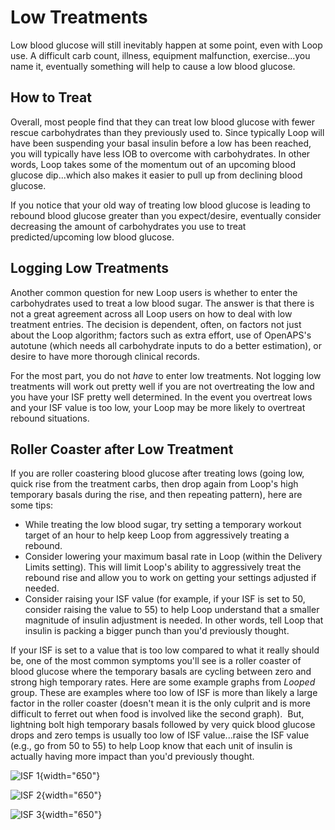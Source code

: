 # Low Treatments

Low blood glucose will still inevitably happen at some point, even with Loop use. A difficult carb count, illness, equipment malfunction, exercise...you name it, eventually something will help to cause a low blood glucose. 

## How to Treat
Overall, most people find that they can treat low blood glucose with fewer rescue carbohydrates than they previously used to. Since typically Loop will have been suspending your basal insulin before a low has been reached, you will typically have less IOB to overcome with carbohydrates. In other words, Loop takes some of the momentum out of an upcoming blood glucose dip...which also makes it easier to pull up from declining blood glucose.

If you notice that your old way of treating low blood glucose is leading to rebound blood glucose greater than you expect/desire, eventually consider decreasing the amount of carbohydrates you use to treat predicted/upcoming low blood glucose.

## Logging Low Treatments

Another common question for new Loop users is whether to enter the carbohydrates used to treat a low blood sugar. The answer is that there is not a great agreement across all Loop users on how to deal with low treatment entries. The decision is dependent, often, on factors not just about the Loop algorithm; factors such as extra effort, use of OpenAPS's autotune (which needs all carbohydrate inputs to do a better estimation), or desire to have more thorough clinical records.

For the most part, you do not *have* to enter low treatments. Not logging low treatments will work out pretty well if you are not overtreating the low and you have your ISF pretty well determined. In the event you overtreat lows and your ISF value is too low, your Loop may be more likely to overtreat rebound situations.

## Roller Coaster after Low Treatment

If you are roller coastering blood glucose after treating lows (going low, quick rise from the treatment carbs, then drop again from Loop&#39;s high temporary basals during the rise, and then repeating pattern), here are some tips:

* While treating the low blood sugar, try setting a temporary workout target of an hour to help keep Loop from aggressively treating a rebound.  
* Consider lowering your maximum basal rate in Loop (within the Delivery Limits setting). This will limit Loop's ability to aggressively treat the rebound rise and allow you to work on getting your settings adjusted if needed.  
* Consider raising your ISF value (for example, if your ISF is set to 50, consider raising the value to 55) to help Loop understand that a smaller magnitude of insulin adjustment is needed. In other words, tell Loop that insulin is packing a bigger punch than you'd previously thought.  

If your ISF is set to a value that is too low compared to what it really should be, one of the most common symptoms you'll see is a roller coaster of blood glucose where the temporary basals are cycling between zero and strong high temporary rates. Here are some example graphs from *Looped* group. These are examples where too low of ISF is more than likely a large factor in the roller coaster (doesn't mean it is the only culprit and is more difficult to ferret out when food is involved like the second graph).  But, lightning bolt high temporary basals followed by very quick blood glucose drops and zero temps is usually too low of ISF value...raise the ISF value (e.g., go from 50 to 55) to help Loop know that each unit of insulin is actually having more impact than you'd previously thought.

![ISF 1](img/isf1.jpg){width="650"}

![ISF 2](img/isf2.jpg){width="650"}

![ISF 3](img/isf3.png){width="650"}


